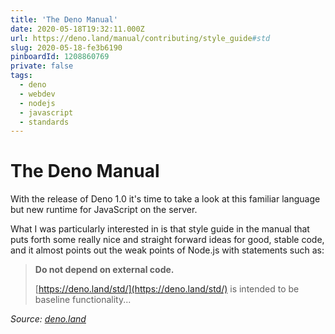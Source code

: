 ```yaml
---
title: 'The Deno Manual'
date: 2020-05-18T19:32:11.000Z
url: https://deno.land/manual/contributing/style_guide#std
slug: 2020-05-18-fe3b6190
pinboardId: 1208860769
private: false
tags:
  - deno
  - webdev
  - nodejs
  - javascript
  - standards
---
```


# The Deno Manual

With the release of Deno 1.0 it's time to take a look at this familiar language but new runtime for JavaScript on the server.

What I was particularly interested in is that style guide in the manual that puts forth some really nice and straight forward ideas for good, stable code, and it almost points out the weak points of Node.js with statements such as:

> **Do not depend on external code.**
>
> [https://deno.land/std/](https://deno.land/std/) is intended to be baseline functionality...

_Source: [deno.land](https://deno.land/manual/contributing/style_guide#std)_
